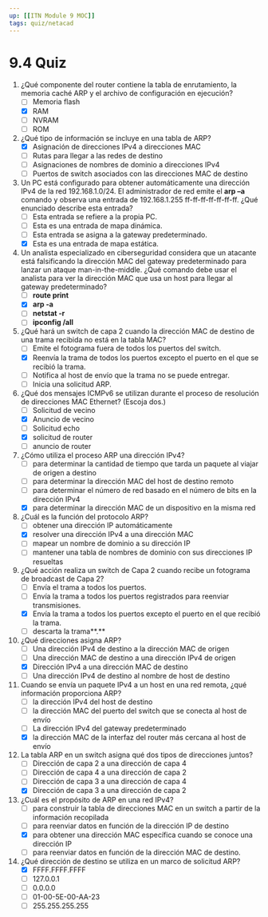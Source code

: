 ```yaml
---
up: [[ITN Module 9 MOC]]
tags: quiz/netacad
---
```


# 9.4 Quiz
1. ¿Qué componente del router contiene la tabla de enrutamiento, la memoria caché ARP y el archivo de configuración en ejecución?
	- [ ] Memoria flash
	- [x] RAM
	- [ ] NVRAM
	- [ ] ROM

2. ¿Qué tipo de información se incluye en una tabla de ARP?
	- [x] Asignación de direcciones IPv4 a direcciones MAC
	- [ ] Rutas para llegar a las redes de destino
	- [ ] Asignaciones de nombres de dominio a direcciones IPv4
	- [ ] Puertos de switch asociados con las direcciones MAC de destino

3. Un PC está configurado para obtener automáticamente una dirección IPv4 de la red 192.168.1.0/24. El administrador de red emite el **arp –a** comando y observa una entrada de 192.168.1.255 ff-ff-ff-ff-ff-ff-ff. ¿Qué enunciado describe esta entrada?
	- [ ] Esta entrada se refiere a la propia PC.
	- [ ] Esta es una entrada de mapa dinámica.
	- [ ] Esta entrada se asigna a la gateway predeterminado.
	- [x] Esta es una entrada de mapa estática.

4. Un analista especializado en ciberseguridad considera que un atacante está falsificando la dirección MAC del gateway predeterminado para lanzar un ataque man-in-the-middle. ¿Qué comando debe usar el analista para ver la dirección MAC que usa un host para llegar al gateway predeterminado?
	- [ ] **route print**
	- [x] **arp -a**
	- [ ] **netstat -r**
	- [ ] **ipconfig /all**

5. ¿Qué hará un switch de capa 2 cuando la dirección MAC de destino de una trama recibida no está en la tabla MAC?
	- [ ] Emite el fotograma fuera de todos los puertos del switch.
	- [x] Reenvía la trama de todos los puertos excepto el puerto en el que se recibió la trama.
	- [ ] Notifica al host de envío que la trama no se puede entregar.
	- [ ] Inicia una solicitud ARP.

6. ¿Qué dos mensajes ICMPv6 se utilizan durante el proceso de resolución de direcciones MAC Ethernet? (Escoja dos.)
	- [ ] Solicitud de vecino
	- [x] Anuncio de vecino
	- [ ] Solicitud echo
	- [x] solicitud de router
	- [ ] anuncio de router

7. ¿Cómo utiliza el proceso ARP una dirección IPv4?
	- [ ] para determinar la cantidad de tiempo que tarda un paquete al viajar de origen a destino
	- [ ] para determinar la dirección MAC del host de destino remoto
	- [ ] para determinar el número de red basado en el número de bits en la dirección IPv4
	- [x] para determinar la dirección MAC de un dispositivo en la misma red

8. ¿Cuál es la función del protocolo ARP?
	- [ ] obtener una dirección IP automáticamente
	- [x] resolver una dirección IPv4 a una dirección MAC
	- [ ] mapear un nombre de dominio a su dirección IP
	- [ ] mantener una tabla de nombres de dominio con sus direcciones IP resueltas

9. ¿Qué acción realiza un switch de Capa 2 cuando recibe un fotograma de broadcast de Capa 2?
	- [ ] Envía el trama a todos los puertos.
	- [ ] Envía la trama a todos los puertos registrados para reenviar transmisiones.
	- [x] Envía la trama a todos los puertos excepto el puerto en el que recibió la trama.
	- [ ] descarta la trama**.**

10. ¿Qué direcciones asigna ARP?
	- [ ] Una dirección IPv4 de destino a la dirección MAC de origen
	- [ ] Una dirección MAC de destino a una dirección IPv4 de origen
	- [x] Dirección IPv4 a una dirección MAC de destino
	- [ ] Una dirección IPv4 de destino al nombre de host de destino

11. Cuando se envía un paquete IPv4 a un host en una red remota, ¿qué información proporciona ARP?
	- [ ] la dirección IPv4 del host de destino
	- [ ] la dirección MAC del puerto del switch que se conecta al host de envío
	- [ ] La dirección IPv4 del gateway predeterminado
	- [x] la dirección MAC de la interfaz del router más cercana al host de envío

12. La tabla ARP en un switch asigna qué dos tipos de direcciones juntos?
	- [ ] Dirección de capa 2 a una dirección de capa 4
	- [ ] Dirección de capa 4 a una dirección de capa 2
	- [ ] Dirección de capa 3 a una dirección de capa 4
	- [x] Dirección de capa 3 a una dirección de capa 2

13. ¿Cuál es el propósito de ARP en una red IPv4?
	- [ ] para construir la tabla de direcciones MAC en un switch a partir de la información recopilada
	- [ ] para reenviar datos en función de la dirección IP de destino
	- [x] para obtener una dirección MAC específica cuando se conoce una dirección IP
	- [ ] para reenviar datos en función de la dirección MAC de destino.

14. ¿Qué dirección de destino se utiliza en un marco de solicitud ARP?
	- [x] FFFF.FFFF.FFFF
	- [ ] 127.0.0.1
	- [ ] 0.0.0.0
	- [ ] 01-00-5E-00-AA-23
	- [ ] 255.255.255.255

